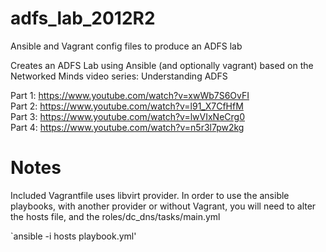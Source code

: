 # adfs_lab_2012R2
Ansible and Vagrant config files to produce an ADFS lab

Creates an ADFS Lab using Ansible (and optionally vagrant) based on the Networked Minds video series: Understanding ADFS

Part 1: https://www.youtube.com/watch?v=xwWb7S6OvFI  
Part 2: https://www.youtube.com/watch?v=l91_X7CfHfM  
Part 3: https://www.youtube.com/watch?v=lwVIxNeCrg0  
Part 4: https://www.youtube.com/watch?v=n5r3l7pw2kg  

# Notes

Included Vagrantfile uses libvirt provider. In order to use the ansible
playbooks, with another provider or without Vagrant, you will need to
alter the hosts file, and the roles/dc\_dns/tasks/main.yml

`ansible -i hosts playbook.yml'
